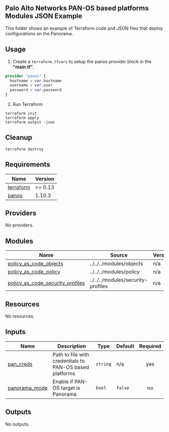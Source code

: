 Palo Alto Networks PAN-OS based platforms Modules JSON Example
---
This folder shows an example of Terraform code and JSON files that deploy configurations on the Panorama.

Usage
---

1. Create a `terraform.tfvars` to setup the panos provider block in the **"main.tf"**.

```terraform
provider "panos" {
  hostname = var.hostname
  username = var.user
  password = var.password
}
```

2. Run Terraform

```
terraform init
terraform apply
terraform output -json
```

Cleanup
---

```
terraform destroy
```

<!-- BEGIN_TF_DOCS -->
## Requirements

| Name | Version |
|------|---------|
| <a name="requirement_terraform"></a> [terraform](#requirement\_terraform) | >= 0.13 |
| <a name="requirement_panos"></a> [panos](#requirement\_panos) | 1.10.3 |

## Providers

No providers.

## Modules

| Name | Source | Version |
|------|--------|---------|
| <a name="module_policy_as_code_objects"></a> [policy\_as\_code\_objects](#module\_policy\_as\_code\_objects) | ../../../modules/objects | n/a |
| <a name="module_policy_as_code_policy"></a> [policy\_as\_code\_policy](#module\_policy\_as\_code\_policy) | ../../../modules/policy | n/a |
| <a name="module_policy_as_code_security_profiles"></a> [policy\_as\_code\_security\_profiles](#module\_policy\_as\_code\_security\_profiles) | ../../../modules/security-profiles | n/a |

## Resources

No resources.

## Inputs

| Name | Description | Type | Default | Required |
|------|-------------|------|---------|:--------:|
| <a name="input_pan_creds"></a> [pan\_creds](#input\_pan\_creds) | Path to file with credentials to PAN-OS based platforms | `string` | n/a | yes |
| <a name="input_panorama_mode"></a> [panorama\_mode](#input\_panorama\_mode) | Enable if PAN-OS target is Panorama | `bool` | `false` | no |

## Outputs

No outputs.
<!-- END_TF_DOCS -->